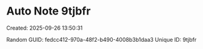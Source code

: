 ﻿# Auto Note 9tjbfr
Created: 2025-09-26 13:50:31

Random GUID: fedcc412-970a-48f2-b490-4008b3b1daa3
Unique ID: 9tjbfr
